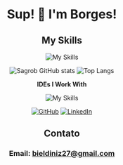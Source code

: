 <div align="center">
<h1>Sup! 👋 I'm Borges!</h1>

## My Skills

![My Skills](https://skillicons.dev/icons?i=python,django,js,html,css,bootstrap,git&theme=dark)

![Sagrob GitHub stats](https://github-readme-stats.vercel.app/api?username=Sagrob&show_icons=true&theme=radical)
![Top Langs](https://github-readme-stats.vercel.app/api/top-langs/?username=Sagrob&layout=compact)

**IDEs I Work With**

![My Skills](https://skillicons.dev/icons?i=pycharm,vscode&theme=dark)

[![GitHub](https://img.shields.io/badge/GitHub-100000?style=for-the-badge&logo=github&logoColor=white)](https://github.com/sagrob)
[![LinkedIn](https://img.shields.io/badge/LinkedIn-0077B5?style=for-the-badge&logo=linkedin&logoColor=white)](https://www.linkedin.com/in/borgesdiniz/)

## Contato
### Email: bieldiniz27@gmail.com
</div>

